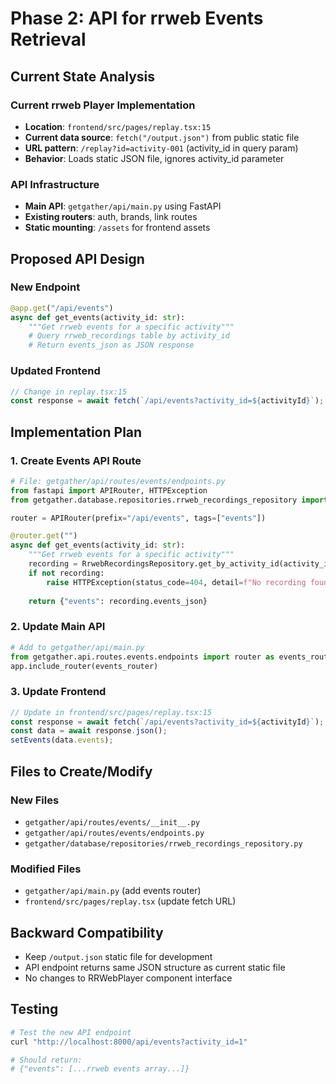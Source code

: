 # Phase 2: API for rrweb Events Retrieval

## Current State Analysis

### Current rrweb Player Implementation
- **Location**: `frontend/src/pages/replay.tsx:15`
- **Current data source**: `fetch("/output.json")` from public static file
- **URL pattern**: `/replay?id=activity-001` (activity_id in query param)
- **Behavior**: Loads static JSON file, ignores activity_id parameter

### API Infrastructure
- **Main API**: `getgather/api/main.py` using FastAPI
- **Existing routers**: auth, brands, link routes
- **Static mounting**: `/assets` for frontend assets

## Proposed API Design

### New Endpoint
```python
@app.get("/api/events")
async def get_events(activity_id: str):
    """Get rrweb events for a specific activity"""
    # Query rrweb_recordings table by activity_id
    # Return events_json as JSON response
```

### Updated Frontend
```typescript
// Change in replay.tsx:15
const response = await fetch(`/api/events?activity_id=${activityId}`);
```

## Implementation Plan

### 1. Create Events API Route
```python
# File: getgather/api/routes/events/endpoints.py
from fastapi import APIRouter, HTTPException
from getgather.database.repositories.rrweb_recordings_repository import RrwebRecordingsRepository

router = APIRouter(prefix="/api/events", tags=["events"])

@router.get("")
async def get_events(activity_id: str):
    """Get rrweb events for a specific activity"""
    recording = RrwebRecordingsRepository.get_by_activity_id(activity_id)
    if not recording:
        raise HTTPException(status_code=404, detail=f"No recording found for activity {activity_id}")
    
    return {"events": recording.events_json}
```

### 2. Update Main API
```python
# Add to getgather/api/main.py
from getgather.api.routes.events.endpoints import router as events_router
app.include_router(events_router)
```

### 3. Update Frontend
```typescript
// Update in frontend/src/pages/replay.tsx:15
const response = await fetch(`/api/events?activity_id=${activityId}`);
const data = await response.json();
setEvents(data.events);
```

## Files to Create/Modify

### New Files
- `getgather/api/routes/events/__init__.py`
- `getgather/api/routes/events/endpoints.py`  
- `getgather/database/repositories/rrweb_recordings_repository.py`

### Modified Files
- `getgather/api/main.py` (add events router)
- `frontend/src/pages/replay.tsx` (update fetch URL)

## Backward Compatibility
- Keep `/output.json` static file for development
- API endpoint returns same JSON structure as current static file
- No changes to RRWebPlayer component interface

## Testing
```bash
# Test the new API endpoint
curl "http://localhost:8000/api/events?activity_id=1"

# Should return:
# {"events": [...rrweb events array...]}
```